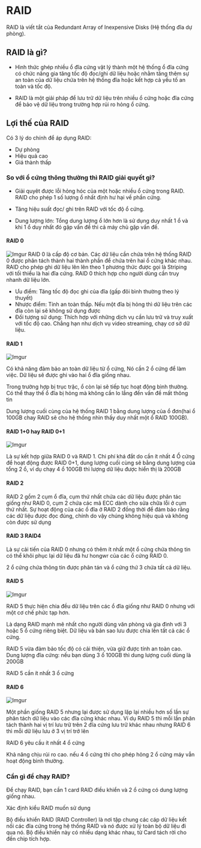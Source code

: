 # RAID
RAID là viết tắt của Redundant Array of Inexpensive Disks (Hệ thống đĩa dự phòng).
## RAID là gì?
* Hình thức ghép nhiều ổ đĩa cứng vật lý thành một hệ thống ổ đĩa cứng có chức năng gia tăng tốc độ đọc/ghi dữ liệu hoặc nhằm tăng thêm sự an toàn của dữ liệu chứa trên hệ thống đĩa hoặc kết hợp cả yếu tố an toàn và tốc độ.

* RAID là một giải pháp để lưu trữ dữ liệu trên nhiều ổ cứng hoặc đĩa cứng để bảo vệ dữ liệu trong trường hợp rủi ro hỏng ổ cứng.
## Lợi thế của RAID

Có 3 lý do chính để áp dụng RAID:

* Dự phòng
* Hiệu quả cao
* Giá thành thấp
### So với ổ cứng thông thường thì RAID giải quyết gì?
* Giải quyêt được lỗi hỏng hóc của một hoặc nhiều ổ cứng trong RAID. RAID cho phép 1 số lượng ổ nhất định hư hại về phần cứng.

* Tăng hiệu suất đọc/ ghi trên RAID với tốc độ ổ cứng.
* Dung lượng lớn: Tổng dung lượng ổ lớn hơn là sử dụng duy nhất 1 ổ và khi 1 ổ duy nhất đó gặp vấn đề thi cả máy chủ gặp vấn đề.

#### RAID 0
![Imgur](https://i.imgur.com/5Qvcsiz.png)
RAID 0 là cấp độ cơ bản. Các dữ liệu cần chứa trên hệ thống RAID 0 được phân tách thành hai thành phần để chứa trên hai ổ cứng khác nhau. RAID cho phép ghi dữ liệu lên lên theo 1 phương thức được gọi là Striping với tối thiểu là hai đĩa cứng. RAID 0 thích hợp cho người dùng cần truy nhanh dữ liệu lớn.

* Ưu điểm: Tăng tốc độ đọc ghi của đĩa (gấp đôi bình thường theo lý thuyết)
* Nhược điểm: Tính an toàn thấp. Nếu một đĩa bị hỏng thì dữ liệu trên các đĩa còn lại sẽ không sử dụng được
* Đối tượng sử dụng: Thích hợp với những dịch vụ cần lưu trữ và truy xuất với tốc độ cao. Chẳng hạn như dịch vụ video streaming, chạy cơ sở dữ liệu.

#### RAID 1
![Imgur](https://i.imgur.com/m9Xlg3F.png)

Có khả năng đảm bảo an toàn dữ liệu từ ổ cứng, Nó cần 2 ổ cứng để làm việc. Dữ liệu sẽ được ghi vào hai ổ đĩa giống nhau.

Trong trường hợp bị trục trặc, ổ còn lại sẽ tiếp tục hoạt động bình thường. Có thể thay thế ổ đĩa bị hỏng mà không cần lo lắng đến vấn đề mất thông tin

Dung lượng cuối cùng của hệ thống RAID 1 bằng dung lượng của ổ đơn(hai ổ 100GB chay RAID sẽ cho hệ thống nhìn thấy duy nhất một ổ RAID 100GB).

#### RAID 1+0 hay RAID 0+1
![Imgur](https://i.imgur.com/RNZCj0Z.png)

Là sự kết hợp giữa RAID 0 và RAID 1. Chi phí khá đắt do cần ít nhất 4 Ổ cứng để hoạt động được RAID 0+1, dung lượng cuối cùng sẽ bằng dung lượng của tổng 2 ổ, ví dụ chạy 4 ổ 100GB thì lượng dữ liệu được hiển thị là 200GB

#### RAID 2
RAID 2 gồm 2 cụm ổ đĩa, cụm thứ nhất chứa các dữ liệu được phân tác giống như RAID 0, cụm 2 chứa các mã ECC dành cho sửa chữa lỗi ở cụm thứ nhất. Sự hoạt động của các ổ đĩa ở RAID 2 đồng thời để đảm bảo rằng các dữ liệu được đọc đúng, chính do vậy chúng không hiệu quả và không còn được sử dụng
#### RAID 3 RAID4
Là sự cải tiến của RAID 0 nhưng có thêm ít nhất một ổ cứng chứa thông tin có thể khôi phục lại dữ liệu đã hư hongwr của các ổ cứng RAID 0. 

2 ổ cứng chứa thông tin được phân tán và ổ cứng thứ 3 chứa tất cả dữ liệu.

#### RAID 5 
![Imgur](https://i.imgur.com/S5QLl46.png)

RAID 5 thực hiện chia đều dữ liệu trên các ổ đĩa giống như RAID 0 nhưng với một cơ chế phức tạp hơn.

Là dạng RAID mạnh mẽ nhất cho người dùng văn phòng và gia đình với 3 hoặc 5 ổ cứng riêng biệt. Dữ liệu và bản sao lưu được chia lên tất cả các ổ cứng. 

RAID 5 vừa đảm bảo tốc độ có cải thiện, vừa giữ được tính an toàn cao. Dung lượng đĩa cứng: nếu bạn dùng 3 ổ 100GB thì dung lượng cuối dùng là 200GB

RAID 5 cần ít nhất 3 ổ cứng

#### RAID 6

![Imgur](https://i.imgur.com/zkGksag.png)

Một phần giống RAID 5 nhưng lại được sử dụng lặp lại nhiều hơn số lần sự phân tách dữ liệu vào các đĩa cứng khác nhau. Ví dụ RAID 5 thì mỗi lần phân tách thành hai vị trí lưu trữ trên 2 đĩa cứng lưu trữ khác nhau nhưng RAID 6  thì mỗi dữ liệu lưu ở 3 vị trí trở lên

RAID 6 yêu cầu ít nhất 4 ổ cứng

Khả năng chịu rủi ro cao. nếu 4 ổ cứng thì cho phép hỏng 2 ổ cứng máy vẫn hoạt động bình thường.

### Cần gì để chạy RAID?

Để chạy RAID, bạn cần 1 card RAID điều khiển và 2 ổ cứng có dung lượng giống nhau. 

Xác định kiểu RAID muốn sử dụng

Bộ điều khiển RAID (RAID Controller) là nơi tập chung các cáp dữ liệu kết nối các đĩa cứng trong hệ thống RAID và nó được xử lý toàn bộ dữ liệu đi qua nó. Bộ điều khiển này có nhiều dạng khác nhau, từ Card tách rời cho đến chip tích hợp.
